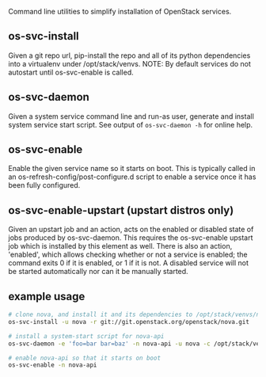 Command line utilities to simplify installation of OpenStack services.

## os-svc-install
Given a git repo url, pip-install the repo and all of its python dependencies into a virtualenv under /opt/stack/venvs.
NOTE: By default services do not autostart until os-svc-enable is called.

## os-svc-daemon
Given a system service command line and run-as user, generate and install system service start script. See output of `os-svc-daemon -h` for online help.

## os-svc-enable
Enable the given service name so it starts on boot.
This is typically called in an os-refresh-config/post-configure.d script to
enable a service once it has been fully configured.

## os-svc-enable-upstart (upstart distros only)
Given an upstart job and an action, acts on the enabled or disabled state
of jobs produced by os-svc-daemon. This requires the os-svc-enable upstart
job which is installed by this element as well. There is also an action,
'enabled', which allows checking whether or not a service is enabled;
the command exits 0 if it is enabled, or 1 if it is not. A disabled
service will not be started automatically nor can it be manually started.

## example usage
```bash
# clone nova, and install it and its dependencies to /opt/stack/venvs/nova
os-svc-install -u nova -r git://git.openstack.org/openstack/nova.git

# install a system-start script for nova-api
os-svc-daemon -e 'foo=bar bar=baz' -n nova-api -u nova -c /opt/stack/venvs/nova/bin/nova-api -- --config-dir /etc/nova

# enable nova-api so that it starts on boot
os-svc-enable -n nova-api
```
